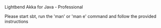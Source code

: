 Lightbend Akka for Java - Professional

Please start sbt, run the 'man' or 'man e' command and follow the provided instructions
